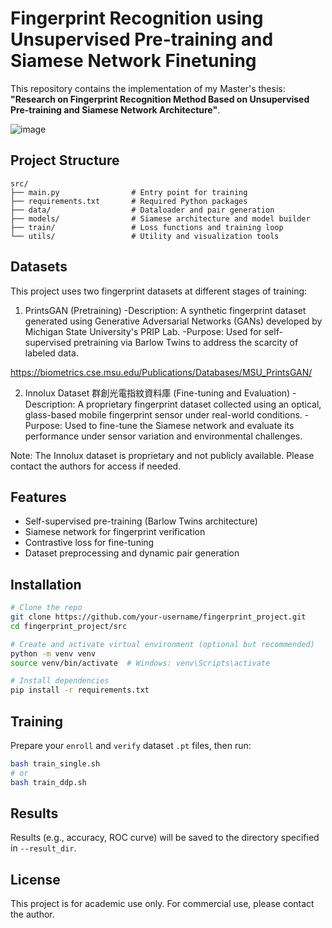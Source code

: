# Fingerprint Recognition using Unsupervised Pre-training and Siamese Network Finetuning

This repository contains the implementation of my Master's thesis:
**"Research on Fingerprint Recognition Method Based on Unsupervised Pre-training and Siamese Network Architecture"**.

![image](https://github.com/user-attachments/assets/5ab58b22-2585-40ee-9942-ba46ac673eb1)


## Project Structure

```
src/
├── main.py                # Entry point for training
├── requirements.txt       # Required Python packages
├── data/                  # Dataloader and pair generation
├── models/                # Siamese architecture and model builder
├── train/                 # Loss functions and training loop
└── utils/                 # Utility and visualization tools
```

## Datasets

This project uses two fingerprint datasets at different stages of training:

1. PrintsGAN (Pretraining)
-Description: A synthetic fingerprint dataset generated using Generative Adversarial Networks (GANs) developed by Michigan State University's PRIP Lab.
-Purpose: Used for self-supervised pretraining via Barlow Twins to address the scarcity of labeled data.

https://biometrics.cse.msu.edu/Publications/Databases/MSU_PrintsGAN/

2. Innolux Dataset 群創光電指紋資料庫 (Fine-tuning and Evaluation) 
-Description: A proprietary fingerprint dataset collected using an optical, glass-based mobile fingerprint sensor under real-world conditions.
-Purpose: Used to fine-tune the Siamese network and evaluate its performance under sensor variation and environmental challenges.

Note: The Innolux dataset is proprietary and not publicly available. Please contact the authors for access if needed.

## Features

- Self-supervised pre-training (Barlow Twins architecture)
- Siamese network for fingerprint verification
- Contrastive loss for fine-tuning
- Dataset preprocessing and dynamic pair generation

## Installation

```bash
# Clone the repo
git clone https://github.com/your-username/fingerprint_project.git
cd fingerprint_project/src

# Create and activate virtual environment (optional but recommended)
python -m venv venv
source venv/bin/activate  # Windows: venv\Scripts\activate

# Install dependencies
pip install -r requirements.txt
```

## Training

Prepare your `enroll` and `verify` dataset `.pt` files, then run:

```bash
bash train_single.sh
# or
bash train_ddp.sh
```

## Results

Results (e.g., accuracy, ROC curve) will be saved to the directory specified in `--result_dir`.

## License

This project is for academic use only. For commercial use, please contact the author.
